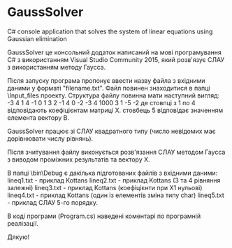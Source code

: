 # GaussSolver
С# console application that solves the system of linear equations using Gaussian elimination

GaussSolver це консольний додаток написаний на мові програмування С# з використанням Visual Studio Community 2015,
який розв'язує СЛАУ з використанням методу Гаусса.

Після запуску програма пропонує ввести назву файла з вхідними даними у форматі "filename.txt".
Файл повинен знаходитися в папці \Input_files проекту.
Структура файлу повинна мати наступний вигляд:
-3    4    1    4   -1
 0    1    3    2   -1
 4    0   -2   -3    4
1000  3    1   -5   -2
де стовпці з 1 по 4 відповідають коефіцієнтам матриці Х.
   стовбець 5 відповідає значенням елемента вектору B.

GaussSolver працює зі СЛАУ квадратного типу (число невідомих має дорівнювати числу рівнянь).

Після зчитування файлу виконується розв'язання СЛАУ методом Гаусса з виводом проміжних результатів та вектору X.

В папці \bin\Debug є дакілька підготованих файлів з вхідними даними:
lineq1.txt - приклад Kottans
lineq2.txt - приклад Kottans (3 та 4 рівняння залежні)
lineq3.txt - приклад Kottans (коефіцієнти при Х1 нульові)
lineq4.txt - приклад Kottans (один із елементів зміна типу char)
lineq5.txt - приклад СЛАУ 5-го порядку.

В коді програми (Program.cs) наведені коментарі по програмній реалізації.

Дякую!




